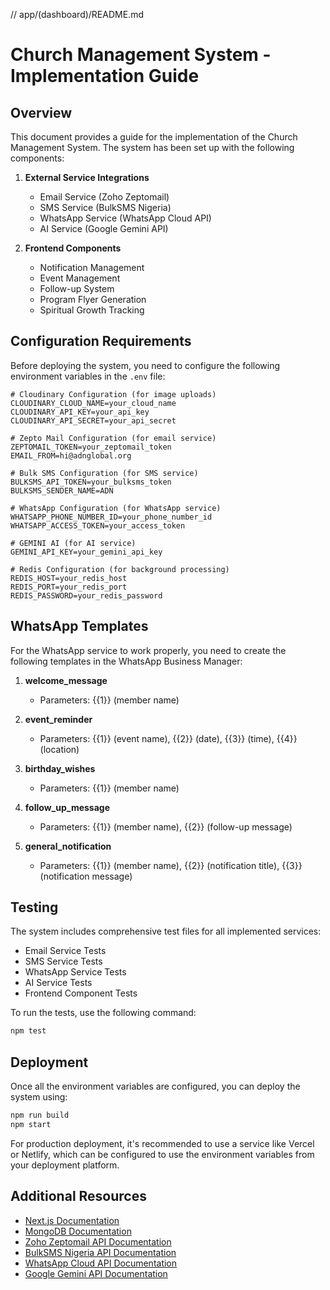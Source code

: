 // app/(dashboard)/README.md
# Church Management System - Implementation Guide

## Overview
This document provides a guide for the implementation of the Church Management System. The system has been set up with the following components:

1. **External Service Integrations**
   - Email Service (Zoho Zeptomail)
   - SMS Service (BulkSMS Nigeria)
   - WhatsApp Service (WhatsApp Cloud API)
   - AI Service (Google Gemini API)

2. **Frontend Components**
   - Notification Management
   - Event Management
   - Follow-up System
   - Program Flyer Generation
   - Spiritual Growth Tracking

## Configuration Requirements

Before deploying the system, you need to configure the following environment variables in the `.env` file:

```
# Cloudinary Configuration (for image uploads)
CLOUDINARY_CLOUD_NAME=your_cloud_name
CLOUDINARY_API_KEY=your_api_key
CLOUDINARY_API_SECRET=your_api_secret

# Zepto Mail Configuration (for email service)
ZEPTOMAIL_TOKEN=your_zeptomail_token
EMAIL_FROM=hi@adnglobal.org

# Bulk SMS Configuration (for SMS service)
BULKSMS_API_TOKEN=your_bulksms_token
BULKSMS_SENDER_NAME=ADN

# WhatsApp Configuration (for WhatsApp service)
WHATSAPP_PHONE_NUMBER_ID=your_phone_number_id
WHATSAPP_ACCESS_TOKEN=your_access_token

# GEMINI AI (for AI service)
GEMINI_API_KEY=your_gemini_api_key

# Redis Configuration (for background processing)
REDIS_HOST=your_redis_host
REDIS_PORT=your_redis_port
REDIS_PASSWORD=your_redis_password
```

## WhatsApp Templates

For the WhatsApp service to work properly, you need to create the following templates in the WhatsApp Business Manager:

1. **welcome_message**
   - Parameters: {{1}} (member name)

2. **event_reminder**
   - Parameters: {{1}} (event name), {{2}} (date), {{3}} (time), {{4}} (location)

3. **birthday_wishes**
   - Parameters: {{1}} (member name)

4. **follow_up_message**
   - Parameters: {{1}} (member name), {{2}} (follow-up message)

5. **general_notification**
   - Parameters: {{1}} (member name), {{2}} (notification title), {{3}} (notification message)

## Testing

The system includes comprehensive test files for all implemented services:

- Email Service Tests
- SMS Service Tests
- WhatsApp Service Tests
- AI Service Tests
- Frontend Component Tests

To run the tests, use the following command:

```bash
npm test
```

## Deployment

Once all the environment variables are configured, you can deploy the system using:

```bash
npm run build
npm start
```

For production deployment, it's recommended to use a service like Vercel or Netlify, which can be configured to use the environment variables from your deployment platform.

## Additional Resources

- [Next.js Documentation](https://nextjs.org/docs)
- [MongoDB Documentation](https://docs.mongodb.com/)
- [Zoho Zeptomail API Documentation](https://www.zoho.com/zeptomail/help/api-documentation.html)
- [BulkSMS Nigeria API Documentation](https://www.bulksmsnigeria.com/api-documentation)
- [WhatsApp Cloud API Documentation](https://developers.facebook.com/docs/whatsapp/cloud-api)
- [Google Gemini API Documentation](https://ai.google.dev/docs/gemini_api)
